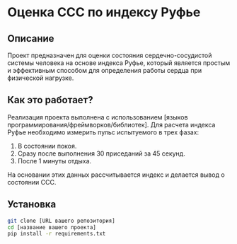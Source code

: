 # Оценка ССС по индексу Руфье

## Описание

Проект предназначен для оценки состояния сердечно-сосудистой системы человека на основе индекса Руфье, который является простым и эффективным способом для определения работы сердца при физической нагрузке.

## Как это работает?

Реализация проекта выполнена с использованием [языков программирования/фреймворков/библиотек]. Для расчета индекса Руфье необходимо измерить пульс испытуемого в трех фазах:
1. В состоянии покоя.
2. Сразу после выполнения 30 приседаний за 45 секунд.
3. После 1 минуты отдыха.

На основании этих данных рассчитывается индекс и делается вывод о состоянии ССС.

## Установка

```bash
git clone [URL вашего репозитория]
cd [название вашего проекта]
pip install -r requirements.txt
